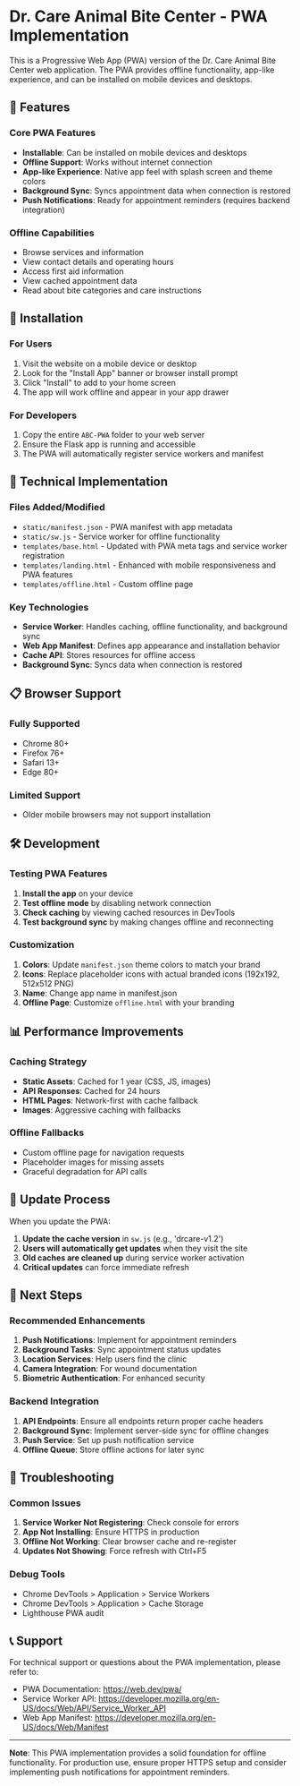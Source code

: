 # Dr. Care Animal Bite Center - PWA Implementation

This is a Progressive Web App (PWA) version of the Dr. Care Animal Bite Center web application. The PWA provides offline functionality, app-like experience, and can be installed on mobile devices and desktops.

## 🚀 Features

### Core PWA Features
- **Installable**: Can be installed on mobile devices and desktops
- **Offline Support**: Works without internet connection
- **App-like Experience**: Native app feel with splash screen and theme colors
- **Background Sync**: Syncs appointment data when connection is restored
- **Push Notifications**: Ready for appointment reminders (requires backend integration)

### Offline Capabilities
- Browse services and information
- View contact details and operating hours
- Access first aid information
- View cached appointment data
- Read about bite categories and care instructions

## 📱 Installation

### For Users
1. Visit the website on a mobile device or desktop
2. Look for the "Install App" banner or browser install prompt
3. Click "Install" to add to your home screen
4. The app will work offline and appear in your app drawer

### For Developers
1. Copy the entire `ABC-PWA` folder to your web server
2. Ensure the Flask app is running and accessible
3. The PWA will automatically register service workers and manifest

## 🔧 Technical Implementation

### Files Added/Modified
- `static/manifest.json` - PWA manifest with app metadata
- `static/sw.js` - Service worker for offline functionality
- `templates/base.html` - Updated with PWA meta tags and service worker registration
- `templates/landing.html` - Enhanced with mobile responsiveness and PWA features
- `templates/offline.html` - Custom offline page

### Key Technologies
- **Service Worker**: Handles caching, offline functionality, and background sync
- **Web App Manifest**: Defines app appearance and installation behavior
- **Cache API**: Stores resources for offline access
- **Background Sync**: Syncs data when connection is restored

## 📋 Browser Support

### Fully Supported
- Chrome 80+
- Firefox 76+
- Safari 13+
- Edge 80+

### Limited Support
- Older mobile browsers may not support installation

## 🛠️ Development

### Testing PWA Features
1. **Install the app** on your device
2. **Test offline mode** by disabling network connection
3. **Check caching** by viewing cached resources in DevTools
4. **Test background sync** by making changes offline and reconnecting

### Customization
1. **Colors**: Update `manifest.json` theme colors to match your brand
2. **Icons**: Replace placeholder icons with actual branded icons (192x192, 512x512 PNG)
3. **Name**: Change app name in manifest.json
4. **Offline Page**: Customize `offline.html` with your branding

## 📊 Performance Improvements

### Caching Strategy
- **Static Assets**: Cached for 1 year (CSS, JS, images)
- **API Responses**: Cached for 24 hours
- **HTML Pages**: Network-first with cache fallback
- **Images**: Aggressive caching with fallbacks

### Offline Fallbacks
- Custom offline page for navigation requests
- Placeholder images for missing assets
- Graceful degradation for API calls

## 🔄 Update Process

When you update the PWA:

1. **Update the cache version** in `sw.js` (e.g., 'drcare-v1.2')
2. **Users will automatically get updates** when they visit the site
3. **Old caches are cleaned up** during service worker activation
4. **Critical updates** can force immediate refresh

## 📝 Next Steps

### Recommended Enhancements
1. **Push Notifications**: Implement for appointment reminders
2. **Background Tasks**: Sync appointment status updates
3. **Location Services**: Help users find the clinic
4. **Camera Integration**: For wound documentation
5. **Biometric Authentication**: For enhanced security

### Backend Integration
1. **API Endpoints**: Ensure all endpoints return proper cache headers
2. **Background Sync**: Implement server-side sync for offline changes
3. **Push Service**: Set up push notification service
4. **Offline Queue**: Store offline actions for later sync

## 🐛 Troubleshooting

### Common Issues
1. **Service Worker Not Registering**: Check console for errors
2. **App Not Installing**: Ensure HTTPS in production
3. **Offline Not Working**: Clear browser cache and re-register
4. **Updates Not Showing**: Force refresh with Ctrl+F5

### Debug Tools
- Chrome DevTools > Application > Service Workers
- Chrome DevTools > Application > Cache Storage
- Lighthouse PWA audit

## 📞 Support

For technical support or questions about the PWA implementation, please refer to:
- PWA Documentation: https://web.dev/pwa/
- Service Worker API: https://developer.mozilla.org/en-US/docs/Web/API/Service_Worker_API
- Web App Manifest: https://developer.mozilla.org/en-US/docs/Web/Manifest

---

**Note**: This PWA implementation provides a solid foundation for offline functionality. For production use, ensure proper HTTPS setup and consider implementing push notifications for appointment reminders.
